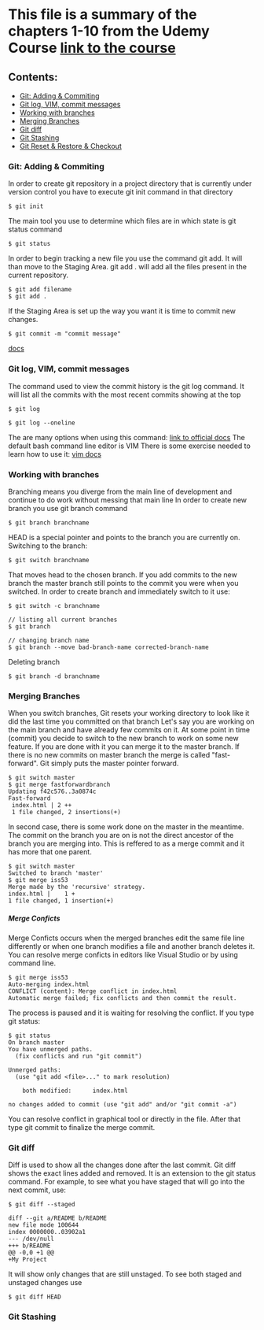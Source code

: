 # This file is a summary of the chapters 1-10 from the Udemy Course [link to the course](https://www.udemy.com/course/git-and-github-bootcamp/)
## Contents: 
- [Git: Adding & Commiting](#Git-Adding-Commiting)
- [Git log, VIM, commit messages](#Git-log-VIM-commit-messages)
- [Working with branches](#Working-with-branches)
- [Merging Branches](#Merging-Branches)
- [Git diff](#Git-diff)
- [Git Stashing](#Git-Stashing)
- [Git Reset & Restore & Checkout](#Git-Reset-&-Restore-&-Checkout)

### Git: Adding & Commiting
In order to create git repository in a project directory that is currently under version control you have to execute git init command in that directory
```
$ git init
```
The main tool you use to determine which files are in which state is git status command
```
$ git status
```
In order to begin tracking a new file you use the command git add. It will than move to the Staging Area. git add . will add all the files present in the current repository.
```
$ git add filename
$ git add .
```
If the Staging Area is set up the way you want it is time to commit new changes.
```
$ git commit -m "commit message"
```
[docs](https://git-scm.com/book/en/v2/Git-Basics-Recording-Changes-to-the-Repository)
### Git log, VIM, commit messages
The command used to view the commit history is the git log command. It will list all the commits with the most recent commits showing at the top
```
$ git log
```
```
$ git log --oneline
```
The are many options when using this command: [link to official docs](https://git-scm.com/book/en/v2/Git-Basics-Viewing-the-Commit-History)
The default bash command line editor is VIM 
There is some exercise needed to learn how to use it: 
[vim docs](https://linuxhandbook.com/basic-vim-commands/#:~:text=Some%20of%20my%20favorite%20Vim%20movement%20commands%20are%3A,on%20the%20screen%20while%20typing%20the%20line%20numbers.)
### Working with branches
Branching means you diverge from the main line of development and continue to do work without messing that main line
In order to create new branch you use git branch command
```
$ git branch branchname
```
HEAD is a special pointer and points to the branch you are currently on.
Switching to the branch:
```
$ git switch branchname
```
That moves head to the chosen branch. If you add commits to the new branch the master branch still points to the commit you were when you switched.
In order to create branch and immediately switch to it use:
```
$ git switch -c branchname
```
```
// listing all current branches
$ git branch
```
```
// changing branch name
$ git branch --move bad-branch-name corrected-branch-name
```
Deleting branch
```
$ git branch -d branchname
```
### Merging Branches
When you switch branches, Git resets your working directory to look like it did the last time you committed on that branch
Let's say you are working on the main branch and have already few commits on it. At some point in time (commit) you decide to switch to the new branch to work on some new feature. If you are done with it you can merge it to the master branch. If there is no new commits on master branch the merge is called "fast- forward". Git simply puts the master pointer forward.
```
$ git switch master
$ git merge fastforwardbranch
Updating f42c576..3a0874c
Fast-forward
 index.html | 2 ++
 1 file changed, 2 insertions(+)
```
In second case, there is some work done on the master in the meantime. The commit on the branch you are on is not the direct ancestor of the branch you are merging into. This is reffered to as a merge commit and it has more that one parent.
```
$ git switch master
Switched to branch 'master'
$ git merge iss53
Merge made by the 'recursive' strategy.
index.html |    1 +
1 file changed, 1 insertion(+)
```
##### Merge Conficts
Merge Conficts occurs when the merged branches edit the same file line differently or when one branch modifies a file and another branch deletes it. You can resolve merge conficts in editors like Visual Studio or by using command line.
```
$ git merge iss53
Auto-merging index.html
CONFLICT (content): Merge conflict in index.html
Automatic merge failed; fix conflicts and then commit the result.
```
The process is paused and it is waiting for resolving the conflict. If you type git status:
```
$ git status
On branch master
You have unmerged paths.
  (fix conflicts and run "git commit")

Unmerged paths:
  (use "git add <file>..." to mark resolution)

    both modified:      index.html

no changes added to commit (use "git add" and/or "git commit -a")
```
You can resolve conflict in graphical tool or directly in the file. After that type git commit to finalize the merge commit.

### Git diff
Diff is used to show all the changes done after the last commit.
Git diff shows the exact lines added and removed. It is an extension to the git status command.
For example, to see what you have staged that will go into the next commit, use:
```
$ git diff --staged
```
```
diff --git a/README b/README
new file mode 100644
index 0000000..03902a1
--- /dev/null
+++ b/README
@@ -0,0 +1 @@
+My Project
```
It will show only changes that are still unstaged.
To see both staged and unstaged changes use
```
$ git diff HEAD
```
### Git Stashing
